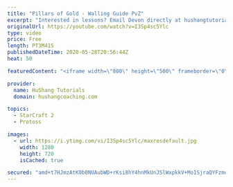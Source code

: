 ```yaml
---
title: "Pillars of Gold - Walling Guide PvZ"
excerpt: "Interested in lessons? Email Devon directly at hushangtutorials@outlook.com ------------------------------------------------------------------------------------------------------- Want to support HuShang Tutorials directly? Patreon is a website where you can contribute a monthly donation that will help"
originalUrl: https://youtube.com/watch?v=I3Sp4sc5Ylc
type: video
price: Free
length: PT3M41S
publishedDateTime: 2020-05-28T20:56:44Z
heat: 50

featuredContent: "<iframe width=\"800\" height=\"500\" frameborder=\"0\" src=\"https://www.youtube.com/embed/I3Sp4sc5Ylc\" allow=\"accelerometer; autoplay; encrypted-media; gyroscope; picture-in-picture\" allowfullscreen></iframe>"

provider:
  name: HuShang Tutorials
  domain: hushangcoaching.com

topics:
  - StarCraft 2
  - Protoss

images:
  - url: https://i.ytimg.com/vi/I3Sp4sc5Ylc/maxresdefault.jpg
    width: 1280
    height: 720
    isCached: true

secured: "amd+t7HJmzAtK0b0NUAubWD+rKsi8hY4hnMkUnJSlWxpkkV+Mo1SjraQYFzmqeqKSJrzCZ9N/CFxQfBq59HiR5/x0+pisZM2uNG6wOWgOMFAYQNF/OzSUIifAgJd4tx4kviN+Q1D5ZHXVit4dQdq3Z9LvC7typzXMpc7dXqvl+Fk02V2Jd4ZCShznUn1+eWNp/Y9RbWviAYh08KmsbPIiw7Eh693sIjJcRqKNR8YO6TAWOsCImG1qsz+N68rwDRaF72aa3YAxLd7AZ3ZbJIE890eREJxOt5dTgGqMgZ1BcCzl4NKKSHeu48cCU4179NvzGNug6XnVv3O+JwbbPZK5dB0np/UOBS+A3RZb+kcYnPDU65TK8rbaknU8ImHRdhf/YCQnV5ch7t81HDUsu2aQr64iteAopKX1svZPugjdus=;T4RJzrvlwn7OQt7aHsqudQ=="
---
```


